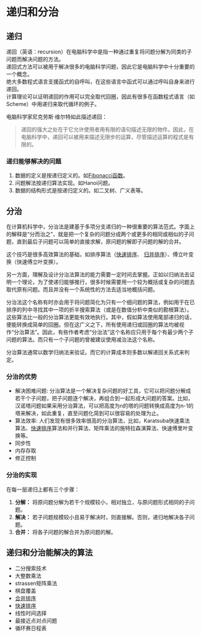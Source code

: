 # 递归和分治

## 递归

递回（英语：recursion）在电脑科学中是指一种通过重复将问题分解为同类的子问题而解决问题的方法。  
递回式方法可以被用于解决很多的电脑科学问题，因此它是电脑科学中十分重要的一个概念。  
绝大多数程式语言支援函式的自呼叫，在这些语言中函式可以通过呼叫自身来进行递回。  
计算理论可以证明递回的作用可以完全取代回圈，因此有很多在函数程式语言（如Scheme）中用递归来取代循环的例子。

电脑科学家尼克劳斯·维尔特如此描述递回：
> 递回的强大之处在于它允许使用者用有限的语句描述无限的物件。因此，在电脑科学中，递回可以被用来描述无限步的运算，尽管描述运算的程式是有限的。

### 递归能够解决的问题

1. 数据的定义是按递归定义的。如[Fibonacci函数](https://blog.mscorlib.top/blog/%E6%96%90%E6%B3%A2%E9%82%A3%E5%A5%91%E6%95%B0%E5%88%97)。
2. 问题解法按递归算法实现。如Hanoi问题。
3. 数据的结构形式是按递归定义的。如二叉树、广义表等。

## 分治

在计算机科学中，分治法是建基于多项分支递归的一种很重要的算法范式。字面上的解释是“分而治之”，就是把一个复杂的问题分成两个或更多的相同或相似的子问题，直到最后子问题可以简单的直接求解，原问题的解即子问题的解的合并。

这个技巧是很多高效算法的基础，如排序算法（[快速排序](https://blog.mscorlib.top/blog/%E5%BF%AB%E9%80%9F%E6%8E%92%E5%BA%8F)、
[归并排序](https://blog.mscorlib.top/blog/%E5%BD%92%E5%B9%B6%E6%8E%92%E5%BA%8F)）、傅立叶变换（快速傅立叶变换）。

另一方面，理解及设计分治法算法的能力需要一定时间去掌握。正如以归纳法去证明一个理论，为了使递归能够推行，很多时候需要用一个较为概括或复杂的问题去取代原有问题。而且并没有一个系统性的方法去适当地概括问题。

分治法这个名称有时亦会用于将问题简化为只有一个细问题的算法，例如用于在已排序的列中寻找其中一项的折半搜索算法（或是在数值分析中类似的勘根算法）。这些算法比一般的分治算法更能有效地执行。其中，假如算法使用尾部递归的话，便能转换成简单的回圈。但在这广义之下，所有使用递归或回圈的算法均被视作“分治算法”。因此，有些作者考虑“分治法”这个名称应只用于每个有最少两个子问题的算法。而只有一个子问题的曾被建议使用减治法这个名称。

分治算法通常以数学归纳法来验证。而它的计算成本则多数以解递回关系式来判定。

### 分治的优势

- 解决困难问题: 
分治算法是一个解决复杂问题的好工具，它可以把问题分解成若干个子问题，把子问题逐个解决，再组合到一起形成大问题的答案。比如，汉诺塔问题如果采用分治算法，可以把高度为n的塔的问题转换成高度为n-1的塔来解决，如此重复，直至问题化简到可以很容易的处理为止。
- 算法效率: 
人们发现有很多效率很高的分治算法，比如，Karatsuba快速乘法算法、[快速排序](https://blog.mscorlib.top/blog/%E5%BF%AB%E9%80%9F%E6%8E%92%E5%BA%8F)算法和并行算法、矩阵乘法的施特拉森演算法、快速傅里叶变换等。
- 同步性
- 内存存取
- 修正控制

### 分治的实现

在每一层递归上都有三个步骤：

1. **分解：** 将原问题分解为若干个规模较小，相对独立，与原问题形式相同的子问题。
2. **解决：** 若子问题规模较小且易于解决时，则直接解。否则，递归地解决各子问题。
3. **合并：** 将各子问题的解合并为原问题的解。

## 递归和分治能解决的算法

- 二分搜索技术
- 大整数乘法
- strassen矩阵乘法
- 棋盘覆盖
- [合并排序](https://blog.mscorlib.top/blog/%E5%BD%92%E5%B9%B6%E6%8E%92%E5%BA%8F)
- [快速排序](https://blog.mscorlib.top/blog/%E5%BF%AB%E9%80%9F%E6%8E%92%E5%BA%8F)
- 线性时间选择
- 最接近点对点问题
- 循环赛日程表